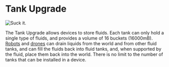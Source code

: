 # Tank Upgrade

![Suck it.](oredict:oc:tankUpgrade)

The Tank Upgrade allows devices to store fluids. Each tank can only hold a single type of fluids, and provides a volume of 16 buckets (16000mB). [Robots](../block/robot.md) and [drones](drone.md) can drain liquids from the world and from other fluid tanks, and can fill the fluids back into fluid tanks, and, when supported by the fluid, place them back into the world. There is no limit to the number of tanks that can be installed in a device.
